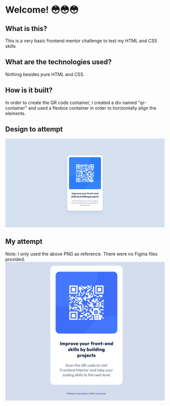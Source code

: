 # Welcome! 😳😳😳

## What is this? 
This is a very basic frontend mentor challenge to test my HTML and CSS skills

## What are the technologies used? 
Nothing besides pure HTML and CSS. 

## How is it built? 
In order to create the QR code container, I created a div named "qr-container" and used a flexbox container in order to horizontally align the elements. 

## Design to attempt
![actual design requested by frontend mentor](./design/desktop-design.jpg)

## My attempt
Note: I only used the above PNG as reference. There were no Figma files provided.
![my attempt at designing the qr code](./design/attempt.png)